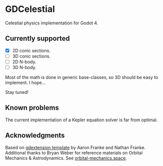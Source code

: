 # GDCelestial

Celestial physics implementation for Godot 4.

## Currently supported

- [x] 2D conic sections.
- [ ] 3D conic sections.
- [ ] 2D N-body.
- [ ] 3D N-body.

Most of the math is done in generic base-classes, so 3D should be easy to implement.
I hope...

Stay tuned!

## Known problems

The current implementation of a Kepler equation solver is far from optimal.

## Acknowledgments

Based on [gdextension template](https://github.com/nathanfranke/gdextension) by Aaron Franke and Nathan Franke.
Additional thanks to Bryan Weber for reference materials on Orbital Mechanics & Astrodynamics.
See [orbital-mechanics.space](https://orbital-mechanics.space/intro.html).
